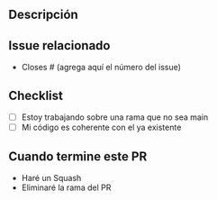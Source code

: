 ## Descripción

<!-- Por favor, describe los cambios realizados en este Pull Request. -->

## Issue relacionado

- Closes # (agrega aquí el número del issue)

## Checklist

- [ ] Estoy trabajando sobre una rama que no sea main
- [ ] Mi código es coherente con el ya existente

## Cuando termine este PR

- Haré un Squash
- Eliminaré la rama del PR